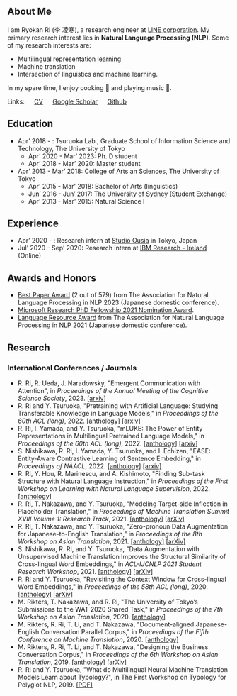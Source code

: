 ## About Me

I am Ryokan Ri (李 凌寒), a research engineer at [LINE corporation](https://linecorp.com/en).
My primary research interest lies in **Natural Language Processing (NLP)**.
Some of my research interests are:

- Multilingual representation learning
- Machine translation
- Intersection of linguistics and machine learning.

In my spare time, I enjoy cooking 🍳 and playing music 🎸.

Links: &emsp;
[CV](/assets/resume_research.pdf) &emsp;
[Google Scholar](https://scholar.google.co.jp/citations?user=z9is5FAAAAAJ) &emsp;
[Github](https://github.com/Ryou0634)

## Education

- Apr’ 2018 - : Tsuruoka Lab., Graduate School of Information Science and Technology, The University of Tokyo
  - Apr’ 2020 - Mar’ 2023: Ph. D student
  - Apr’ 2018 - Mar’ 2020: Master student
- Apr’ 2013 - Mar’ 2018: College of Arts an Sciences, The University of Tokyo
  - Apr’ 2015 - Mar’ 2018: Bachelor of Arts (linguistics)
  - Jun’ 2016 - Jun’ 2017: The University of Sydney (Student Exchange)
  - Apr’ 2013 - Mar’ 2015: Natural Science Ⅰ

## Experience

- Apr’ 2020 - : Research intern at [Studio Ousia](https://www.ousia.jp/en/) in Tokyo, Japan
- Jul’ 2020 - Sep’ 2020: Research intern at [IBM Research - Ireland](https://www.research.ibm.com/labs/ireland/) (Online)

## Awards and Honors
- [Best Paper Award](https://www.anlp.jp/nlp2023/award.html) (2 out of 579) from The Association for Natural Language Processing in NLP 2023 (Japanese domestic conference).
- [Microsoft Research PhD Fellowship 2021 Nomination Award](https://www.microsoft.com/en-us/research/lab/microsoft-research-asia/articles/eleven-phd-students-are-awarded-the-2021-microsoft-research-asia-fellowship-award/).
- [Language Resource Award](https://www.anlp.jp/nlp2021/award.html) from The Association for Natural Language Processing in NLP 2021 (Japanese domestic conference).


## Research

### International Conferences / Journals

- R. Ri, R. Ueda, J. Naradowsky, "Emergent Communication with Attention", in *Proceedings of the Annual Meeting of the Cognitive Science Society*, 2023. [[arxiv]](https://arxiv.org/abs/2305.10920)
- R. Ri and Y. Tsuruoka, "Pretraining with Artificial Language: Studying Transferable Knowledge in Language Models," in *Proceedings of the 60th ACL (long)*, 2022. [[anthology]](https://aclanthology.org/2022.acl-long.504/) [[arxiv]](https://arxiv.org/abs/2203.10326/)
- R. Ri, I. Yamada, and Y. Tsuruoka, "mLUKE: The Power of Entity Representations in Multilingual Pretrained Language Models," in *Proceedings of the 60th ACL (long)*, 2022. [[anthology]](https://aclanthology.org/2022.acl-long.505/) [[arxiv]](https://arxiv.org/abs/2110.08151/)
- S. Nishikawa, R. Ri, I. Yamada, Y. Tsuruoka, and I. Echizen, "EASE: Entity-Aware Contrastive Learning of Sentence Embedding," in *Proceedings of NAACL*, 2022. [[anthology]](https://aclanthology.org/2022.naacl-main.284/) [[arxiv]](https://arxiv.org/abs/2205.04260/)
- R. Ri, Y. Hou, R. Marinescu, and A. Kishimoto, "Finding Sub-task Structure with Natural Language Instruction," in *Proceedings of the First Workshop on Learning with Natural Language Supervision*, 2022. [[anthology]](https://aclanthology.org/2022.lnls-1.1/)
- R. Ri, T. Nakazawa, and Y. Tsuruoka, "Modeling Target-side Inflection in Placeholder Translation," in *Proceedings of Machine Translation Summit XVIII Volume 1: Research Track*, 2021. [[anthology]](https://aclanthology.org/2021.mtsummit-research.19/) [[arXiv]](https://arxiv.org/abs/2107.00334)
- R. Ri, T. Nakazawa, and Y. Tsuruoka, "Zero-pronoun Data Augmentation for Japanese-to-English Translation," in *Proceedings of the 8th Workshop on Asian Translation*, 2021. [[anthology]](https://aclanthology.org/2021.wat-1.11/) [[arXiv]](https://arxiv.org/abs/2107.00318)
- S. Nishikawa, R. Ri, and Y. Tsuruoka, "Data Augmentation with Unsupervised Machine Translation Improves the Structural Similarity of Cross-lingual Word Embeddings," in *ACL-IJCNLP 2021 Student Research Workshop*, 2021. [[anthology]](https://aclanthology.org/2021.acl-srw.17/) [[arXiv]](https://arxiv.org/abs/2006.00262)
- R. Ri and Y. Tsuruoka, "Revisiting the Context Window for Cross-lingual Word Embeddings," in *Proceedings of the 58th ACL (long)*, 2020. [[anthology]](https://www.aclweb.org/anthology/2020.acl-main.94/) [[arXiv]](https://arxiv.org/abs/2004.10813)
- M. Rikters, T. Nakazawa, and R. Ri, "The University of Tokyo’s Submissions to the WAT 2020 Shared Task," in *Proceedings of the 7th Workshop on Asian Translation*, 2020. [[anthology]](https://www.aclweb.org/anthology/2020.wat-1.18)
- M. Rikters, R. Ri, T. Li, and T. Nakazawa, "Document-aligned Japanese-English Conversation Parallel Corpus," in *Proceedings of the Fifth Conference on Machine Translation*, 2020. [[anthology]](https://www.aclweb.org/anthology/2020.wmt-1.74)
- M. Rikters, R. Ri, T. Li, and T. Nakazawa, "Designing the Business Conversation Corpus," in *Proceedings of the 6th Workshop on Asian Translation*, 2019. [[anthology]](https://www.aclweb.org/anthology/D19-5204/) [[arXiv]](https://arxiv.org/abs/2008.01940)
- R. Ri and Y. Tsuruoka, "What do Multilingual Neural Machine Translation Models Learn about Typology?", in The First Workshop on Typology for Polyglot NLP, 2019. [[PDF]](https://typology-and-nlp.github.io/2019/assets/2019/papers/6.pdf)





